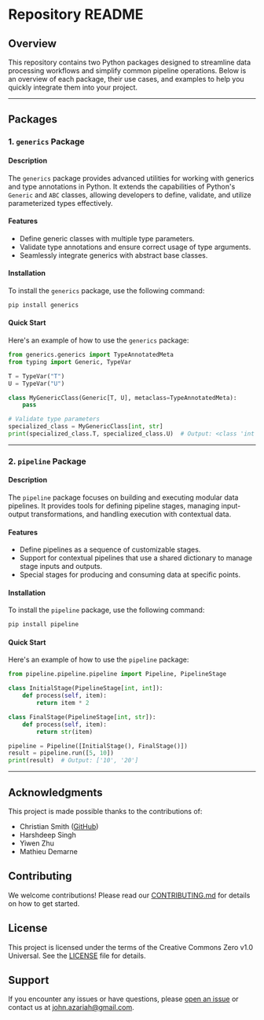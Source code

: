 
# Repository README

## Overview

This repository contains two Python packages designed to streamline data processing workflows and simplify common pipeline operations. Below is an overview of each package, their use cases, and examples to help you quickly integrate them into your project.

---

## Packages

### 1. **`generics` Package**

#### Description
The `generics` package provides advanced utilities for working with generics and type annotations in Python. It extends the capabilities of Python's `Generic` and `ABC` classes, allowing developers to define, validate, and utilize parameterized types effectively.

#### Features
- Define generic classes with multiple type parameters.
- Validate type annotations and ensure correct usage of type arguments.
- Seamlessly integrate generics with abstract base classes.

#### Installation
To install the `generics` package, use the following command:
```bash
pip install generics
```

#### Quick Start
Here's an example of how to use the `generics` package:
```python
from generics.generics import TypeAnnotatedMeta
from typing import Generic, TypeVar

T = TypeVar("T")
U = TypeVar("U")

class MyGenericClass(Generic[T, U], metaclass=TypeAnnotatedMeta):
    pass

# Validate type parameters
specialized_class = MyGenericClass[int, str]
print(specialized_class.T, specialized_class.U)  # Output: <class 'int'> <class 'str'>
```

---

### 2. **`pipeline` Package**

#### Description
The `pipeline` package focuses on building and executing modular data pipelines. It provides tools for defining pipeline stages, managing input-output transformations, and handling execution with contextual data.

#### Features
- Define pipelines as a sequence of customizable stages.
- Support for contextual pipelines that use a shared dictionary to manage stage inputs and outputs.
- Special stages for producing and consuming data at specific points.

#### Installation
To install the `pipeline` package, use the following command:
```bash
pip install pipeline
```

#### Quick Start
Here's an example of how to use the `pipeline` package:
```python
from pipeline.pipeline.pipeline import Pipeline, PipelineStage

class InitialStage(PipelineStage[int, int]):
    def process(self, item):
        return item * 2

class FinalStage(PipelineStage[int, str]):
    def process(self, item):
        return str(item)

pipeline = Pipeline([InitialStage(), FinalStage()])
result = pipeline.run([5, 10])
print(result)  # Output: ['10', '20']
```

---

## Acknowledgments

This project is made possible thanks to the contributions of:
- Christian Smith ([GitHub](https://github.com/smith1511))
- Harshdeep Singh
- Yiwen Zhu
- Mathieu Demarne

## Contributing
We welcome contributions! Please read our [CONTRIBUTING.md](CONTRIBUTING.md) for details on how to get started.

## License
This project is licensed under the terms of the Creative Commons Zero v1.0 Universal. See the [LICENSE](LICENSE) file for details.

## Support
If you encounter any issues or have questions, please [open an issue](https://github.com/your-repo/issues) or contact us at john.azariah@gmail.com.
